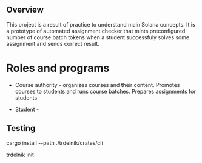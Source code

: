 Overview
--------

This project is a result of practice to understand main Solana concepts. It is a
prototype of automated assignment checker that mints preconfigured number of
course batch tokens when a student successfuly solves some assignment and sends
correct result.

Roles and programs
==================

* Course authority - organizes courses and their content. Promotes courses to students and runs course batches. Prepares assignments for students

* Student -

Testing
-------


cargo install --path ./trdelnik/crates/cli

trdelnik init
